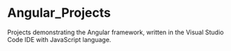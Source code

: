 # Angular_Projects
Projects demonstrating the Angular framework, written in the Visual Studio Code IDE with JavaScript language.
